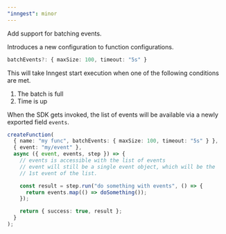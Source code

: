 ```yaml
---
"inngest": minor
---
```


Add support for batching events.

Introduces a new configuration to function configurations.

```ts
batchEvents?: { maxSize: 100, timeout: "5s" }
```

This will take Inngest start execution when one of the following conditions are met.

1. The batch is full
2. Time is up

When the SDK gets invoked, the list of events will be available via a newly exported field `events`.

```ts
createFunction(
  { name: "my func", batchEvents: { maxSize: 100, timeout: "5s" } },
  { event: "my/event" },
  async ({ event, events, step }) => {
    // events is accessible with the list of events
    // event will still be a single event object, which will be the
    // 1st event of the list.

    const result = step.run("do something with events", () => {
      return events.map(() => doSomething());
    });

    return { success: true, result };
  }
);
```
